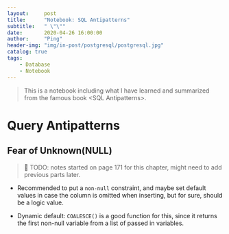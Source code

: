 ```yaml
---
layout:     post
title:      "Notebook: SQL Antipatterns"
subtitle:   " \"\""
date:       2020-04-26 16:00:00
author:     "Ping"
header-img: "img/in-post/postgresql/postgresql.jpg"
catalog: true
tags:
    - Database
    - Notebook
---
```


> This is a notebook including what I have learned and summarized from the famous book \<SQL Antipatterns>.

# Query Antipatterns

## Fear of Unknown(NULL)

> :white_square_button:   TODO: notes started on page 171 for this chapter, might need to add previous parts later. 

* Recommended to put a `non-null` constraint, and maybe set default values in case the column is omitted when inserting, but for sure, should be a logic value.

* Dynamic default: `COALESCE()` is a good function for this, since it returns the first non-null variable from a list of passed in variables.
